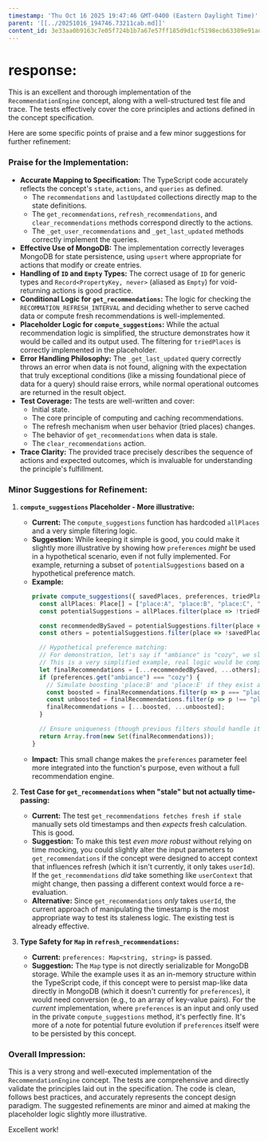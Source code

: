 ```yaml
---
timestamp: 'Thu Oct 16 2025 19:47:46 GMT-0400 (Eastern Daylight Time)'
parent: '[[../20251016_194746.73211cab.md]]'
content_id: 3e33aa0b9163c7e05f724b1b7a67e57ff185d9d1cf5198ecb63389e91ad33469
---
```


# response:

This is an excellent and thorough implementation of the `RecommendationEngine` concept, along with a well-structured test file and trace. The tests effectively cover the core principles and actions defined in the concept specification.

Here are some specific points of praise and a few minor suggestions for further refinement:

### Praise for the Implementation:

* **Accurate Mapping to Specification:** The TypeScript code accurately reflects the concept's `state`, `actions`, and `queries` as defined.
  * The `recommendations` and `lastUpdated` collections directly map to the state definitions.
  * The `get_recommendations`, `refresh_recommendations`, and `clear_recommendations` methods correspond directly to the actions.
  * The `_get_user_recommendations` and `_get_last_updated` methods correctly implement the queries.
* **Effective Use of MongoDB:** The implementation correctly leverages MongoDB for state persistence, using `upsert` where appropriate for actions that modify or create entries.
* **Handling of `ID` and `Empty` Types:** The correct usage of `ID` for generic types and `Record<PropertyKey, never>` (aliased as `Empty`) for void-returning actions is good practice.
* **Conditional Logic for `get_recommendations`:** The logic for checking the `RECOMMATION_REFRESH_INTERVAL` and deciding whether to serve cached data or compute fresh recommendations is well-implemented.
* **Placeholder Logic for `compute_suggestions`:** While the actual recommendation logic is simplified, the structure demonstrates how it would be called and its output used. The filtering for `triedPlaces` is correctly implemented in the placeholder.
* **Error Handling Philosophy:** The `_get_last_updated` query correctly throws an error when data is not found, aligning with the expectation that truly exceptional conditions (like a missing foundational piece of data for a query) should raise errors, while normal operational outcomes are returned in the result object.
* **Test Coverage:** The tests are well-written and cover:
  * Initial state.
  * The core principle of computing and caching recommendations.
  * The refresh mechanism when user behavior (tried places) changes.
  * The behavior of `get_recommendations` when data is stale.
  * The `clear_recommendations` action.
* **Trace Clarity:** The provided trace precisely describes the sequence of actions and expected outcomes, which is invaluable for understanding the principle's fulfillment.

### Minor Suggestions for Refinement:

1. **`compute_suggestions` Placeholder - More illustrative:**
   * **Current:** The `compute_suggestions` function has hardcoded `allPlaces` and a very simple filtering logic.
   * **Suggestion:** While keeping it simple is good, you could make it slightly more illustrative by showing how `preferences` *might* be used in a hypothetical scenario, even if not fully implemented. For example, returning a subset of `potentialSuggestions` based on a hypothetical preference match.
   * **Example:**
     ```typescript
     private compute_suggestions({ savedPlaces, preferences, triedPlaces }: { savedPlaces: Place[]; preferences: Map<string, string>; triedPlaces: Place[] }): Place[] {
       const allPlaces: Place[] = ["place:A", "place:B", "place:C", "place:D", "place:E", "place:F"] as Place[];
       const potentialSuggestions = allPlaces.filter(place => !triedPlaces.includes(place));

       const recommendedBySaved = potentialSuggestions.filter(place => savedPlaces.includes(place));
       const others = potentialSuggestions.filter(place => !savedPlaces.includes(place));

       // Hypothetical preference matching:
       // For demonstration, let's say if "ambiance" is "cozy", we slightly boost certain places.
       // This is a very simplified example, real logic would be complex.
       let finalRecommendations = [...recommendedBySaved, ...others];
       if (preferences.get("ambiance") === "cozy") {
         // Simulate boosting 'place:B' and 'place:E' if they exist and aren't already first
         const boosted = finalRecommendations.filter(p => p === "place:B" || p === "place:E");
         const unboosted = finalRecommendations.filter(p => p !== "place:B" && p !== "place:E");
         finalRecommendations = [...boosted, ...unboosted];
       }

       // Ensure uniqueness (though previous filters should handle it)
       return Array.from(new Set(finalRecommendations));
     }
     ```
   * **Impact:** This small change makes the `preferences` parameter feel more integrated into the function's purpose, even without a full recommendation engine.

2. **Test Case for `get_recommendations` when "stale" but not actually time-passing:**
   * **Current:** The test `get_recommendations fetches fresh if stale` manually sets old timestamps and then *expects* fresh calculation. This is good.
   * **Suggestion:** To make this test *even more robust* without relying on time mocking, you could slightly alter the input parameters to `get_recommendations` if the concept were designed to accept context that influences refresh (which it isn't currently, it only takes `userId`). If the `get_recommendations` *did* take something like `userContext` that might change, then passing a different context would force a re-evaluation.
   * **Alternative:** Since `get_recommendations` *only* takes `userId`, the current approach of manipulating the timestamp is the most appropriate way to test its staleness logic. The existing test is already effective.

3. **Type Safety for `Map` in `refresh_recommendations`:**
   * **Current:** `preferences: Map<string, string>` is passed.
   * **Suggestion:** The `Map` type is not directly serializable for MongoDB storage. While the example uses it as an in-memory structure within the TypeScript code, if this concept were to persist map-like data directly in MongoDB (which it doesn't currently for `preferences`), it would need conversion (e.g., to an array of key-value pairs). For the *current* implementation, where `preferences` is an input and only used in the private `compute_suggestions` method, it's perfectly fine. It's more of a note for potential future evolution if `preferences` itself were to be persisted by this concept.

### Overall Impression:

This is a very strong and well-executed implementation of the `RecommendationEngine` concept. The tests are comprehensive and directly validate the principles laid out in the specification. The code is clean, follows best practices, and accurately represents the concept design paradigm. The suggested refinements are minor and aimed at making the placeholder logic slightly more illustrative.

Excellent work!
